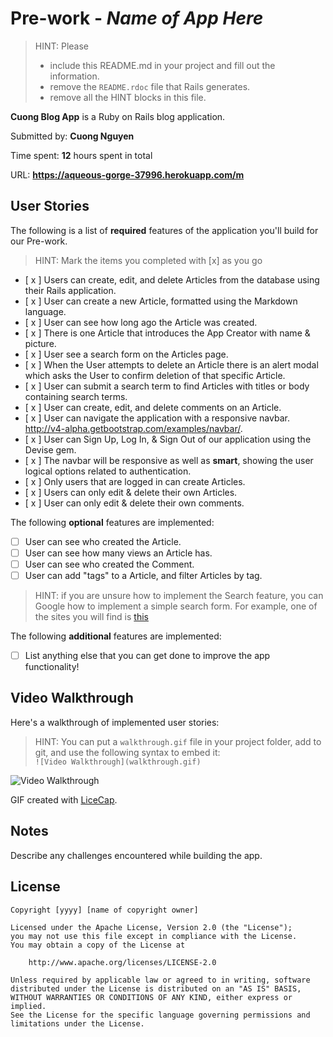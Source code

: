 # Pre-work - *Name of App Here*

> HINT: Please
> - include this README.md in your project and fill out the information. 
> - remove the `README.rdoc` file that Rails generates. 
> - remove all the HINT blocks in this file.

**Cuong Blog App** is a Ruby on Rails blog application.

Submitted by: **Cuong Nguyen**

Time spent: **12** hours spent in total

URL: **https://aqueous-gorge-37996.herokuapp.com/m**

## User Stories

The following is a list of **required** features of the application you'll build for our Pre-work.

> HINT: Mark the items you completed with [x] as you go

* [ x ] Users can create, edit, and delete Articles from the database using their Rails application.
* [ x ] User can create a new Article, formatted using the Markdown language.
* [ x ] User can see how long ago the Article was created.
* [ x ] There is one Article that introduces the App Creator with name & picture.
* [ x ] User see a search form on the Articles page.
* [ x ] When the User attempts to delete an Article there is an alert modal which asks the User to confirm deletion of that specific Article.
* [ x ] User can submit a search term to find Articles with titles or body containing search terms.
* [ x ] User can create, edit, and delete comments on an Article.
* [ x ] User can navigate the application with a responsive navbar.
      http://v4-alpha.getbootstrap.com/examples/navbar/.
* [ x ] User can Sign Up, Log In, & Sign Out of our application using the Devise gem.      
* [ x ] The navbar will be responsive as well as **smart**, showing the user logical options related to authentication.
* [ x ] Only users that are logged in can create Articles.
* [ x ] Users can only edit & delete their own Articles.
* [ x ] User can only edit & delete their own comments.


The following **optional** features are implemented:

* [  ] User can see who created the Article.
* [ ] User can see how many views an Article has.
* [  ] User can see who created the Comment.
* [ ] User can add "tags" to a Article, and filter Articles by tag.

> HINT: if you are unsure how to implement the Search feature, you can Google how to implement a simple search form. For example, one of the sites you will find is [this](http://www.jorgecoca.com/buils-search-form-ruby-rails/)

The following **additional** features are implemented:

- [ ] List anything else that you can get done to improve the app functionality!

## Video Walkthrough 

Here's a walkthrough of implemented user stories:

> HINT: You can put a `walkthrough.gif` file in your project folder, add to git, and use the following syntax to embed it:  
> `![Video Walkthrough](walkthrough.gif)` 
> 

![Video Walkthrough](/path/to/your/gif/file)

GIF created with [LiceCap](http://www.cockos.com/licecap/).

## Notes

Describe any challenges encountered while building the app.

## License

    Copyright [yyyy] [name of copyright owner]

    Licensed under the Apache License, Version 2.0 (the "License");
    you may not use this file except in compliance with the License.
    You may obtain a copy of the License at

        http://www.apache.org/licenses/LICENSE-2.0

    Unless required by applicable law or agreed to in writing, software
    distributed under the License is distributed on an "AS IS" BASIS,
    WITHOUT WARRANTIES OR CONDITIONS OF ANY KIND, either express or implied.
    See the License for the specific language governing permissions and
    limitations under the License.